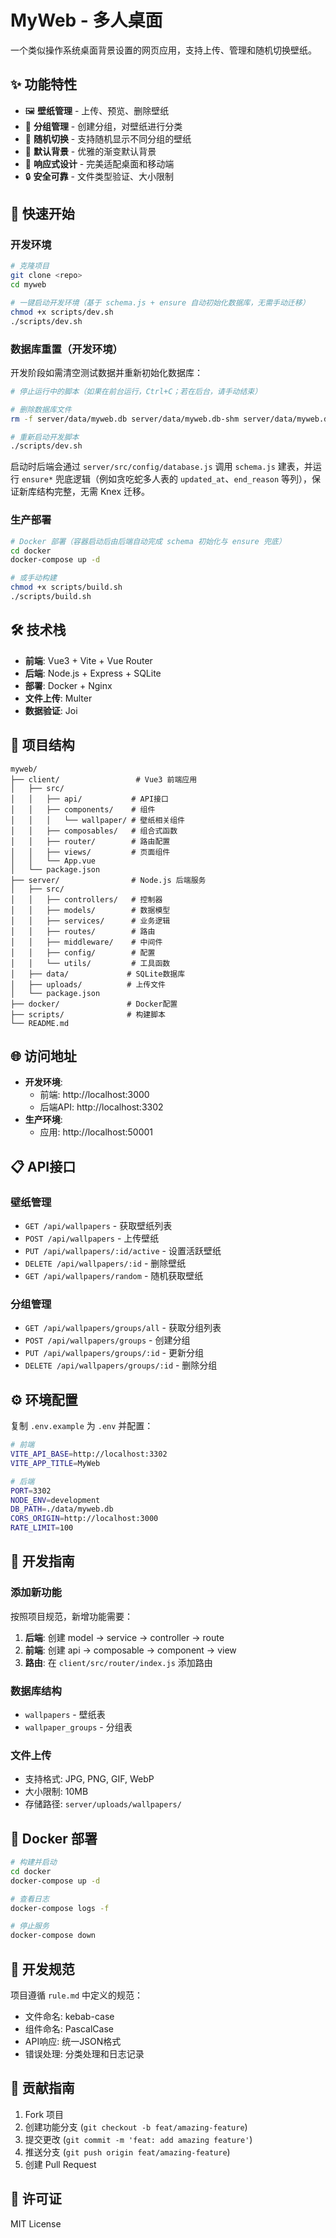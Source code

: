 # MyWeb - 多人桌面

一个类似操作系统桌面背景设置的网页应用，支持上传、管理和随机切换壁纸。

## ✨ 功能特性

- 🖼️ **壁纸管理** - 上传、预览、删除壁纸
- 📁 **分组管理** - 创建分组，对壁纸进行分类
- 🎲 **随机切换** - 支持随机显示不同分组的壁纸
- 🎨 **默认背景** - 优雅的渐变默认背景
- 📱 **响应式设计** - 完美适配桌面和移动端
- 🔒 **安全可靠** - 文件类型验证、大小限制

## 🚀 快速开始

### 开发环境

```bash
# 克隆项目
git clone <repo>
cd myweb

# 一键启动开发环境（基于 schema.js + ensure 自动初始化数据库，无需手动迁移）
chmod +x scripts/dev.sh
./scripts/dev.sh
```

### 数据库重置（开发环境）

开发阶段如需清空测试数据并重新初始化数据库：

```bash
# 停止运行中的脚本（如果在前台运行，Ctrl+C；若在后台，请手动结束）

# 删除数据库文件
rm -f server/data/myweb.db server/data/myweb.db-shm server/data/myweb.db-wal

# 重新启动开发脚本
./scripts/dev.sh
```

启动时后端会通过 `server/src/config/database.js` 调用 `schema.js` 建表，并运行 `ensure*` 兜底逻辑（例如贪吃蛇多人表的 `updated_at`、`end_reason` 等列），保证新库结构完整，无需 Knex 迁移。

### 生产部署

```bash
# Docker 部署（容器启动后由后端自动完成 schema 初始化与 ensure 兜底）
cd docker
docker-compose up -d

# 或手动构建
chmod +x scripts/build.sh
./scripts/build.sh
```

## 🛠️ 技术栈

- **前端**: Vue3 + Vite + Vue Router
- **后端**: Node.js + Express + SQLite
- **部署**: Docker + Nginx
- **文件上传**: Multer
- **数据验证**: Joi

## 📁 项目结构

```
myweb/
├── client/                 # Vue3 前端应用
│   ├── src/
│   │   ├── api/           # API接口
│   │   ├── components/    # 组件
│   │   │   └── wallpaper/ # 壁纸相关组件
│   │   ├── composables/   # 组合式函数
│   │   ├── router/        # 路由配置
│   │   ├── views/         # 页面组件
│   │   └── App.vue
│   └── package.json
├── server/                # Node.js 后端服务
│   ├── src/
│   │   ├── controllers/   # 控制器
│   │   ├── models/        # 数据模型
│   │   ├── services/      # 业务逻辑
│   │   ├── routes/        # 路由
│   │   ├── middleware/    # 中间件
│   │   ├── config/        # 配置
│   │   └── utils/         # 工具函数
│   ├── data/             # SQLite数据库
│   ├── uploads/          # 上传文件
│   └── package.json
├── docker/               # Docker配置
├── scripts/              # 构建脚本
└── README.md
```

## 🌐 访问地址

- **开发环境**:
  - 前端: http://localhost:3000
  - 后端API: http://localhost:3302
- **生产环境**:
  - 应用: http://localhost:50001

## 📋 API接口

### 壁纸管理

- `GET /api/wallpapers` - 获取壁纸列表
- `POST /api/wallpapers` - 上传壁纸
- `PUT /api/wallpapers/:id/active` - 设置活跃壁纸
- `DELETE /api/wallpapers/:id` - 删除壁纸
- `GET /api/wallpapers/random` - 随机获取壁纸

### 分组管理

- `GET /api/wallpapers/groups/all` - 获取分组列表
- `POST /api/wallpapers/groups` - 创建分组
- `PUT /api/wallpapers/groups/:id` - 更新分组
- `DELETE /api/wallpapers/groups/:id` - 删除分组

## ⚙️ 环境配置

复制 `.env.example` 为 `.env` 并配置：

```bash
# 前端
VITE_API_BASE=http://localhost:3302
VITE_APP_TITLE=MyWeb

# 后端
PORT=3302
NODE_ENV=development
DB_PATH=./data/myweb.db
CORS_ORIGIN=http://localhost:3000
RATE_LIMIT=100
```

## 🔧 开发指南

### 添加新功能

按照项目规范，新增功能需要：

1. **后端**: 创建 model → service → controller → route
2. **前端**: 创建 api → composable → component → view
3. **路由**: 在 `client/src/router/index.js` 添加路由

### 数据库结构

- `wallpapers` - 壁纸表
- `wallpaper_groups` - 分组表

### 文件上传

- 支持格式: JPG, PNG, GIF, WebP
- 大小限制: 10MB
- 存储路径: `server/uploads/wallpapers/`

## 🐳 Docker 部署

```bash
# 构建并启动
cd docker
docker-compose up -d

# 查看日志
docker-compose logs -f

# 停止服务
docker-compose down
```

## 📝 开发规范

项目遵循 `rule.md` 中定义的规范：

- 文件命名: kebab-case
- 组件命名: PascalCase
- API响应: 统一JSON格式
- 错误处理: 分类处理和日志记录

## 🤝 贡献指南

1. Fork 项目
2. 创建功能分支 (`git checkout -b feat/amazing-feature`)
3. 提交更改 (`git commit -m 'feat: add amazing feature'`)
4. 推送分支 (`git push origin feat/amazing-feature`)
5. 创建 Pull Request

## 📄 许可证

MIT License
